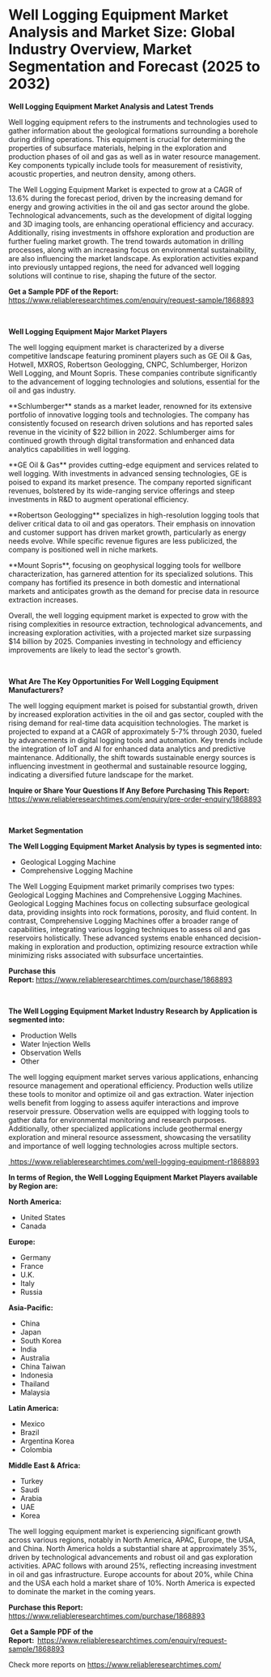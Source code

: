 <p><h1>Well Logging Equipment Market Analysis and Market Size: Global Industry Overview, Market Segmentation and Forecast (2025 to 2032)</h1></p><p><strong>Well Logging Equipment Market Analysis and Latest Trends</strong></p>
<p><p>Well logging equipment refers to the instruments and technologies used to gather information about the geological formations surrounding a borehole during drilling operations. This equipment is crucial for determining the properties of subsurface materials, helping in the exploration and production phases of oil and gas as well as in water resource management. Key components typically include tools for measurement of resistivity, acoustic properties, and neutron density, among others.</p><p>The Well Logging Equipment Market is expected to grow at a CAGR of 13.6% during the forecast period, driven by the increasing demand for energy and growing activities in the oil and gas sector around the globe. Technological advancements, such as the development of digital logging and 3D imaging tools, are enhancing operational efficiency and accuracy. Additionally, rising investments in offshore exploration and production are further fueling market growth. The trend towards automation in drilling processes, along with an increasing focus on environmental sustainability, are also influencing the market landscape. As exploration activities expand into previously untapped regions, the need for advanced well logging solutions will continue to rise, shaping the future of the sector.</p></p>
<p><strong>Get a Sample PDF of the Report:&nbsp;</strong> <a href="https://www.reliableresearchtimes.com/enquiry/request-sample/1868893?utm_campaign=3518&utm_medium=2&utm_source=Github&utm_content=ia&utm_term=08042025&utm_id=well-logging-equipment">https://www.reliableresearchtimes.com/enquiry/request-sample/1868893</a></p>
<p>&nbsp;</p>
<p><strong>Well Logging Equipment Major Market Players</strong></p>
<p><p>The well logging equipment market is characterized by a diverse competitive landscape featuring prominent players such as GE Oil & Gas, Hotwell, MXROS, Robertson Geologging, CNPC, Schlumberger, Horizon Well Logging, and Mount Sopris. These companies contribute significantly to the advancement of logging technologies and solutions, essential for the oil and gas industry.</p><p>**Schlumberger** stands as a market leader, renowned for its extensive portfolio of innovative logging tools and technologies. The company has consistently focused on research driven solutions and has reported sales revenue in the vicinity of $22 billion in 2022. Schlumberger aims for continued growth through digital transformation and enhanced data analytics capabilities in well logging.</p><p>**GE Oil & Gas** provides cutting-edge equipment and services related to well logging. With investments in advanced sensing technologies, GE is poised to expand its market presence. The company reported significant revenues, bolstered by its wide-ranging service offerings and steep investments in R&D to augment operational efficiency.</p><p>**Robertson Geologging** specializes in high-resolution logging tools that deliver critical data to oil and gas operators. Their emphasis on innovation and customer support has driven market growth, particularly as energy needs evolve. While specific revenue figures are less publicized, the company is positioned well in niche markets.</p><p>**Mount Sopris**, focusing on geophysical logging tools for wellbore characterization, has garnered attention for its specialized solutions. This company has fortified its presence in both domestic and international markets and anticipates growth as the demand for precise data in resource extraction increases.</p><p>Overall, the well logging equipment market is expected to grow with the rising complexities in resource extraction, technological advancements, and increasing exploration activities, with a projected market size surpassing $14 billion by 2025. Companies investing in technology and efficiency improvements are likely to lead the sector's growth.</p></p>
<p>&nbsp;</p>
<p><strong>What Are The Key Opportunities For Well Logging Equipment Manufacturers?</strong></p>
<p><p>The well logging equipment market is poised for substantial growth, driven by increased exploration activities in the oil and gas sector, coupled with the rising demand for real-time data acquisition technologies. The market is projected to expand at a CAGR of approximately 5-7% through 2030, fueled by advancements in digital logging tools and automation. Key trends include the integration of IoT and AI for enhanced data analytics and predictive maintenance. Additionally, the shift towards sustainable energy sources is influencing investment in geothermal and sustainable resource logging, indicating a diversified future landscape for the market.</p></p>
<p><strong>Inquire or Share Your Questions If Any Before Purchasing This Report:</strong> <a href="https://www.reliableresearchtimes.com/enquiry/pre-order-enquiry/1868893?utm_campaign=3518&utm_medium=2&utm_source=Github&utm_content=ia&utm_term=08042025&utm_id=well-logging-equipment">https://www.reliableresearchtimes.com/enquiry/pre-order-enquiry/1868893</a></p>
<p>&nbsp;</p>
<p><strong>Market Segmentation</strong></p>
<p><strong>The Well Logging Equipment Market Analysis by types is segmented into:</strong></p>
<p><ul><li>Geological Logging Machine</li><li>Comprehensive Logging Machine</li></ul></p>
<p><p>The Well Logging Equipment market primarily comprises two types: Geological Logging Machines and Comprehensive Logging Machines. Geological Logging Machines focus on collecting subsurface geological data, providing insights into rock formations, porosity, and fluid content. In contrast, Comprehensive Logging Machines offer a broader range of capabilities, integrating various logging techniques to assess oil and gas reservoirs holistically. These advanced systems enable enhanced decision-making in exploration and production, optimizing resource extraction while minimizing risks associated with subsurface uncertainties.</p></p>
<p><strong>Purchase this Report:&nbsp;</strong><a href="https://www.reliableresearchtimes.com/purchase/1868893?utm_campaign=3518&utm_medium=2&utm_source=Github&utm_content=ia&utm_term=08042025&utm_id=well-logging-equipment">https://www.reliableresearchtimes.com/purchase/1868893</a></p>
<p>&nbsp;</p>
<p><strong>The Well Logging Equipment Market Industry Research by Application is segmented into:</strong></p>
<p><ul><li>Production Wells</li><li>Water Injection Wells</li><li>Observation Wells</li><li>Other</li></ul></p>
<p><p>The well logging equipment market serves various applications, enhancing resource management and operational efficiency. Production wells utilize these tools to monitor and optimize oil and gas extraction. Water injection wells benefit from logging to assess aquifer interactions and improve reservoir pressure. Observation wells are equipped with logging tools to gather data for environmental monitoring and research purposes. Additionally, other specialized applications include geothermal energy exploration and mineral resource assessment, showcasing the versatility and importance of well logging technologies across multiple sectors.</p></p>
<p><a href="https://www.reliableresearchtimes.com/well-logging-equipment-r1868893?utm_campaign=3518&utm_medium=2&utm_source=Github&utm_content=ia&utm_term=08042025&utm_id=well-logging-equipment">&nbsp;https://www.reliableresearchtimes.com/well-logging-equipment-r1868893</a></p>
<p><strong>In terms of Region, the Well Logging Equipment Market Players available by Region are:</strong></p>
<p>
    <p> <strong> North America: </strong>
        <ul>
            <li>United States</li>
            <li>Canada</li>
        </ul>
        </p> 
    <p> <strong> Europe: </strong>
        <ul>
            <li>Germany</li>
            <li>France</li>
            <li>U.K.</li>
            <li>Italy</li>
            <li>Russia</li>
        </ul>
        </p> 
    <p> <strong> Asia-Pacific: </strong>
        <ul>
            <li>China</li>
            <li>Japan</li>
            <li>South Korea</li>
            <li>India</li>
            <li>Australia</li>
            <li>China Taiwan</li>
            <li>Indonesia</li>
            <li>Thailand</li>
            <li>Malaysia</li>
        </ul>
        </p> 
    <p> <strong> Latin America: </strong>
        <ul>
            <li>Mexico</li>
            <li>Brazil</li>
            <li>Argentina Korea</li>
            <li>Colombia</li>
        </ul>
        </p> 
    <p> <strong> Middle East & Africa: </strong>
        <ul>
            <li>Turkey</li>
            <li>Saudi</li>
            <li>Arabia</li>
            <li>UAE</li>
            <li>Korea</li>
        </ul>
    </p>
    </p>
<p><p>The well logging equipment market is experiencing significant growth across various regions, notably in North America, APAC, Europe, the USA, and China. North America holds a substantial share at approximately 35%, driven by technological advancements and robust oil and gas exploration activities. APAC follows with around 25%, reflecting increasing investment in oil and gas infrastructure. Europe accounts for about 20%, while China and the USA each hold a market share of 10%. North America is expected to dominate the market in the coming years.</p></p>
<p><strong>Purchase this Report: </strong><a href="https://www.reliableresearchtimes.com/purchase/1868893?utm_campaign=3518&utm_medium=2&utm_source=Github&utm_content=ia&utm_term=08042025&utm_id=well-logging-equipment">https://www.reliableresearchtimes.com/purchase/1868893</a></p>
<p>&nbsp;<strong>Get a Sample PDF of the Report:&nbsp;&nbsp;</strong><a href="https://www.reliableresearchtimes.com/enquiry/request-sample/1868893?utm_campaign=3518&utm_medium=2&utm_source=Github&utm_content=ia&utm_term=08042025&utm_id=well-logging-equipment">https://www.reliableresearchtimes.com/enquiry/request-sample/1868893</a></p>
<p><strong></strong></p>
<p>Check more reports on <a href="https://www.reliableresearchtimes.com/?utm_campaign=3518&utm_medium=2&utm_source=Github&utm_content=ia&utm_term=08042025&utm_id=well-logging-equipment">https://www.reliableresearchtimes.com/</a></p>